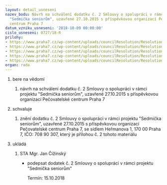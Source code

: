 ```yaml
---
layout: detail_usneseni
nazev_bodu: Návrh na schválení dodatku č. 2 Smlouvy o spolupráci v rámci projektu
  "Sedmička seniorům", uzavřené 27.10.2015 s příspěvkovou organizací Pečovatelské
  centrum Praha 7
datum_vzniku_usneseni: '2018-10-09 00:00:00'
cislo_usneseni: 0727/18-R
prilohy:
- https://www.praha7.cz/wp-content/uploads/councilResolution/Resolutions/30278/export/duvodovazprava_Sedmickaseniorum_Dod2~397394.docx
- https://www.praha7.cz/wp-content/uploads/councilResolution/Resolutions/30278/export/Sedmickaseniorum_Dod2keSmlouveospolupraci_PC~397393.doc
- https://www.praha7.cz/wp-content/uploads/councilResolution/Resolutions/30278/export/Sedmickaseniorum_Smlouvaospolupraci_PC~397392.pdf
- https://www.praha7.cz/wp-content/uploads/councilResolution/Resolutions/30278/export/Sedmickaseniorum_Dod1keSmlouveospolupraci_PC~397391.pdf
- https://www.praha7.cz/wp-content/uploads/councilResolution/Resolutions/30278/export/export~397812.pdf
organ: rada
---
```

<ol id="urzList" class="urzList_view"><li class="urzClass1" id=""><span name="1">bere na vědomí</span><ol class="urzOlClass decimal "><li class="urzClass2" id="" style="text-align: left;"><span><p>návrh na schválení dodatku č. 2 Smlouvy o spolupráci v rámci projektu "Sedmička seniorům", uzavřené 27.10.2015 s příspěvkovou organizací Pečovatelské centrum Praha 7</p></span></li></ol></li><li class="urzClass1" id=""><span name="24">schvaluje</span><ol class="urzOlClass decimal "><li class="urzClass2" id="" style="text-align: left;"><span><p>znění dodatku č. 2 Smlouvy o spolupráci v rámci projektu "Sedmička seniorům", uzavřené 27.10.2015 s příspěvkovou organizací Pečovatelské centrum Praha 7, se sídlem Heřmanova 1, 170 00 Praha 7, IČO: 708 90 307, který je přílohou č. 2 tohoto materiálu</p></span></li></ol></li><li class="urzClass1" id="urzUkoly"><span name="1">ukládá</span><ol class="urzOlClass"><li class="urzClass2"><span><p>STA Mgr. Jan Čižinský</p></span><ul class="urzUlClass"><li class="urzClass3"><span><p>podepsat dodatek č. 2 Smlouvy o spolupráci v rámci projektu "Sedmička seniorům"</p></span><span class="urzUkolTermin">  Termín:&nbsp;15.10.2018</span></li></ul></li></ol></li></ol>